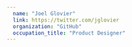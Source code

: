 ```yaml
---
  name: "Joel Glovier"
  link: https://twitter.com/jglovier
  organization: "GitHub"
  occupation_title: "Product Designer"
---
```

